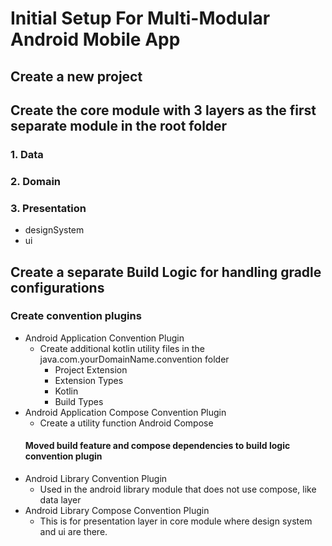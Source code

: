 # Initial Setup For Multi-Modular Android Mobile App

## Create a new project
## Create the core module with 3 layers as the first separate module in the root folder
### 1. Data
### 2. Domain
### 3. Presentation
* designSystem
* ui

## Create a separate Build Logic for handling gradle configurations
### Create convention plugins
* Android Application Convention Plugin
  * Create additional kotlin utility files in the java.com.yourDomainName.convention folder
    * Project Extension
    * Extension Types
    * Kotlin
    * Build Types
* Android Application Compose Convention Plugin
  * Create a utility function Android Compose
  #### Moved build feature and compose dependencies to build logic convention plugin
* Android Library Convention Plugin
  * Used in the android library module that does not use compose, like data layer
* Android Library Compose Convention Plugin
  * This is for presentation layer in core module where design system and ui are there.
